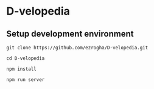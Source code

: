 # D-velopedia

## Setup development environment

`git clone https://github.com/ezrogha/D-velopedia.git`

`cd D-velopedia`

`npm install`

`npm run server`